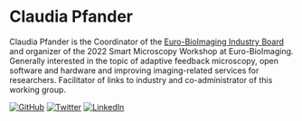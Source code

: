 # Claudia Pfander

Claudia Pfander is the Coordinator of the [Euro-BioImaging Industry Board](https://www.eurobioimaging-industryboard.com/) and organizer of the 2022 Smart Microscopy Workshop at Euro-BioImaging. Generally interested in the topic of adaptive feedback microscopy, open software and hardware and improving imaging-related services for researchers. Facilitator of links to industry and co-administrator of this working group.

[![GitHub](https://badgen.net/badge/icon/github?icon=github&label)](https://github.com/ClaudiaPfander) [![Twitter](https://badgen.net/badge/icon/twitter?icon=twitter&label)](https://twitter.com/ebib_imaging) [![LinkedIn](https://badgen.net/badge/icon/linkedin?icon=linkedin&label)](https://www.linkedin.com/in/claudia-pfander/)
